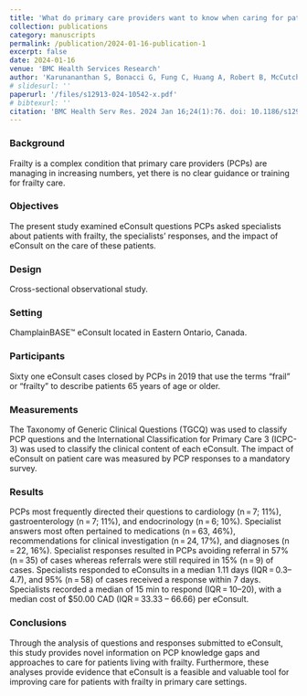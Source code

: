 ```yaml
---
title: 'What do primary care providers want to know when caring for patients living with frailty? An analysis of eConsult communications between primary care providers and specialists.'
collection: publications
category: manuscripts
permalink: /publication/2024-01-16-publication-1
excerpt: false
date: 2024-01-16
venue: 'BMC Health Services Research'
author: 'Karunananthan S, Bonacci G, Fung C, Huang A, Robert B, McCutcheon T, Houghton D, Hakimjavadi R, Keely E, Liddy C.'
# slidesurl: ''
paperurl: '/files/s12913-024-10542-x.pdf'
# bibtexurl: ''
citation: 'BMC Health Serv Res. 2024 Jan 16;24(1):76. doi: 10.1186/s12913-024-10542-x. PMID: 38225619; PMCID: PMC10790473.'
---
```


### Background
Frailty is a complex condition that primary care providers (PCPs) are managing in increasing numbers, yet there is no clear guidance or training for frailty care.

### Objectives
The present study examined eConsult questions PCPs asked specialists about patients with frailty, the specialists’ responses, and the impact of eConsult on the care of these patients.

### Design
Cross-sectional observational study.

### Setting
ChamplainBASE™ eConsult located in Eastern Ontario, Canada.

### Participants
Sixty one eConsult cases closed by PCPs in 2019 that use the terms “frail” or “frailty” to describe patients 65 years of age or older.

### Measurements
The Taxonomy of Generic Clinical Questions (TGCQ) was used to classify PCP questions and the International Classification for Primary Care 3 (ICPC-3) was used to classify the clinical content of each eConsult. The impact of eConsult on patient care was measured by PCP responses to a mandatory survey.

### Results
PCPs most frequently directed their questions to cardiology (n = 7; 11%), gastroenterology (n = 7; 11%), and endocrinology (n = 6; 10%). Specialist answers most often pertained to medications (n = 63, 46%), recommendations for clinical investigation (n = 24, 17%), and diagnoses (n = 22, 16%). Specialist responses resulted in PCPs avoiding referral in 57% (n = 35) of cases whereas referrals were still required in 15% (n = 9) of cases. Specialists responded to eConsults in a median 1.11 days (IQR = 0.3–4.7), and 95% (n = 58) of cases received a response within 7 days. Specialists recorded a median of 15 min to respond (IQR = 10–20), with a median cost of $50.00 CAD (IQR = 33.33 – 66.66) per eConsult.

### Conclusions
Through the analysis of questions and responses submitted to eConsult, this study provides novel information on PCP knowledge gaps and approaches to care for patients living with frailty. Furthermore, these analyses provide evidence that eConsult is a feasible and valuable tool for improving care for patients with frailty in primary care settings.
